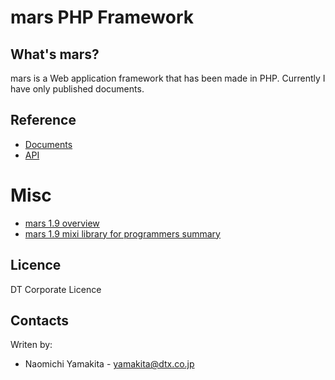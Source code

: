 mars PHP Framework
==================
What's mars?
------------
mars is a Web application framework that has been made in PHP.
Currently I have only published documents.

Reference
---------
* [Documents](http://manual.dtx-mars.com/)
* [API](http://api.dtx-mars.com/)

Misc
====
* [mars 1.9 overview](http://dtx.co.jp/wp-content/uploads/2012/08/mars_1.9-overview.pdf)
* [mars 1.9 mixi library for programmers summary](http://dtx.co.jp/wp-content/uploads/2012/08/mars_1.9-mixi_overview.pdf)

Licence
-------
DT Corporate Licence

Contacts
--------
Writen by:
 * Naomichi Yamakita - yamakita@dtx.co.jp

